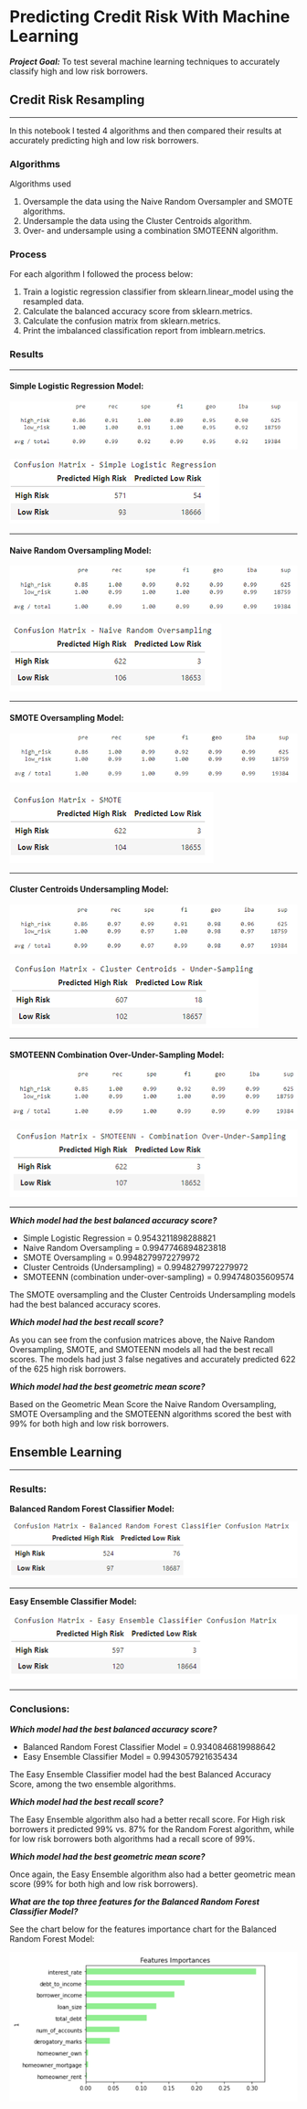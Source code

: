 # Predicting Credit Risk With Machine Learning
***_Project Goal:_*** To test several machine learning techniques to accurately classify high and low risk borrowers.

## Credit Risk Resampling
***

In this notebook I tested 4 algorithms and then compared their results at accurately predicting high and low risk borrowers.

### Algorithms
Algorithms used

1. Oversample the data using the Naive Random Oversampler and SMOTE algorithms.
2. Undersample the data using the Cluster Centroids algorithm.
3. Over- and undersample using a combination SMOTEENN algorithm.

### Process
For each algorithm I followed the process below:
1. Train a logistic regression classifier from sklearn.linear_model using the resampled data.
2. Calculate the balanced accuracy score from sklearn.metrics.
3. Calculate the confusion matrix from sklearn.metrics.
4. Print the imbalanced classification report from imblearn.metrics.


### Results
***

#### **Simple Logistic Regression Model:**

![Simple_LR_model](Images/CRI_LR_model_1.PNG)

![CM_Simple_LR_model](Images/CM_LR_1.PNG)
***

#### **Naive Random Oversampling Model:**
![NR_model](Images/CRI_ROS_Model_2.PNG)

![CM_ROS_model](Images/CM_ROS_2.PNG)
***

#### **SMOTE Oversampling Model:**
![SMOTE_model](Images/CRI_SMOTE_Model_3.PNG)

![CM_SMOTE_model](Images/CM_SMOTE_3.PNG)
***
#### **Cluster Centroids Undersampling Model:**
![CC_model](Images/CRI_CC_Model_4.PNG)

![CM_CC_model](Images/CM_CC_4.PNG)
***
#### **SMOTEENN Combination Over-Under-Sampling Model:**
![SMOTEENN_model](Images/CRI_SMOTEENN_Model_5.PNG)

![CM_SMOTEENN_model](Images/CM_SMOTEEN_5.PNG)
***

***Which model had the best balanced accuracy score?***

* Simple Logistic Regression = 0.9543211898288821
* Naive Random Oversampling = 0.9947746894823818
* SMOTE Oversampling = 0.9948279972279972
* Cluster Centroids (Undersampling) = 0.9948279972279972
* SMOTEENN (combination under-over-sampling) = 0.994748035609574

The SMOTE oversampling and the Cluster Centroids Undersampling models had the best balanced accuracy scores.

***Which model had the best recall score?***

As you can see from the confusion matrices above, the Naive Random Oversampling, SMOTE, and SMOTEENN models all had the best recall scores. The models had just 3 false negatives and accurately predicted 622 of the 625 high risk borrowers.

***Which model had the best geometric mean score?***

Based on the Geometric Mean Score the Naive Random Oversampling, SMOTE Oversampling and the SMOTEENN algorithms scored the best with 99% for both high and low risk borrowers.

## Ensemble Learning
***

### Results:

**Balanced Random Forest Classifier Model:**

![BRF_CM](Images/Ensemble_BRF_CM.PNG)
***

**Easy Ensemble Classifier Model:**

![EE_CM](Images/Ensemble_EE_CM.PNG)
***

### Conclusions:

***Which model had the best balanced accuracy score?***
* Balanced Random Forest Classifier Model = 0.9340846819988642
* Easy Ensemble Classifier Model = 0.9943057921635434

The Easy Ensemble Classifier model had the best Balanced Accuracy Score, among the two ensemble algorithms.

***Which model had the best recall score?***

The Easy Ensemble algorithm also had a better recall score. For High risk borrowers it predicted 99% vs. 87% for the Random Forest algorithm, while for low risk borrowers both algorithms had a recall score of 99%.

***Which model had the best geometric mean score?***

Once again, the Easy Ensemble algorithm also had a better geometric mean score (99% for both high and low risk borrowers).

***What are the top three features for the Balanced Random Forest Classifier Model?***

See the chart below for the features importance chart for the Balanced Random Forest Model:

![RF_features_importance](Images/RF_features.PNG)